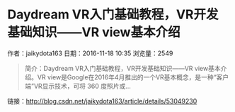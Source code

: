 # Daydream VR入门基础教程，VR开发基础知识——VR view基本介绍
作者：jaikydota163
日期：2016-11-18 10:35
浏览量：2549
> 简介：Daydream VR入门基础教程，VR开发基础知识——VR view基本介绍。VR view是Google在2016年4月推出的一个VR基本概念，是一种“客户端”VR显示技术，可将 360 度照片或...

 链接：http://blog.csdn.net/jaikydota163/article/details/53049230
